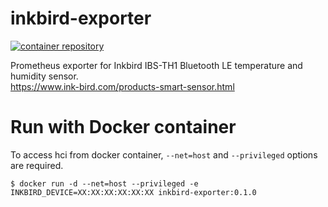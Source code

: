 inkbird-exporter
================

[![container repository](https://img.shields.io/badge/docker-0.1.0-blue)](https://hub.docker.com/r/hichtakk/inkbird-exporter)  

Prometheus exporter for Inkbird IBS-TH1 Bluetooth LE temperature and humidity sensor.  
https://www.ink-bird.com/products-smart-sensor.html

# Run with Docker container
To access hci from docker container, `--net=host` and `--privileged` options are required.

```
$ docker run -d --net=host --privileged -e INKBIRD_DEVICE=XX:XX:XX:XX:XX:XX inkbird-exporter:0.1.0
```